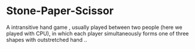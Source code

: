 # Stone-Paper-Scissor
A intransitive hand game , usually played between two people (here we played with CPU), in which each player simultaneously forms one of three shapes with outstretched hand ..

